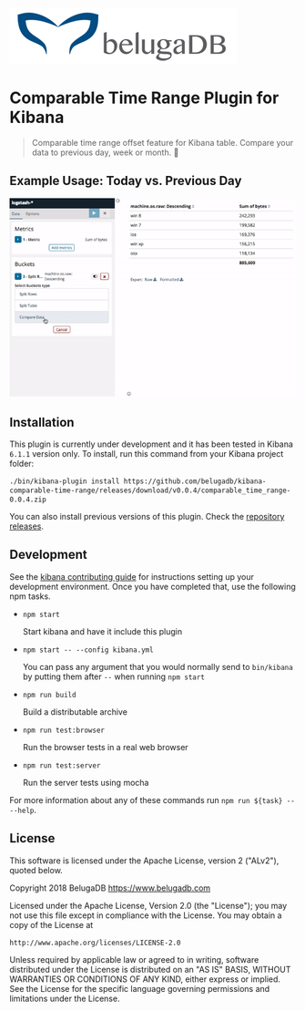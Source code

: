 [![belugadb-logo](docs/img/belugadb.png)](https://www.belugadb.com)

# Comparable Time Range Plugin for Kibana
> Comparable time range offset feature for Kibana table. Compare your data to previous day, week or month. :calendar:

## Example Usage: Today vs. Previous Day
![example-usage.gif](docs/img/example-usage.gif)

## Installation
This plugin is currently under development and it has been tested in Kibana `6.1.1` version only.
To install, run this command from your Kibana project folder:
```
./bin/kibana-plugin install https://github.com/belugadb/kibana-comparable-time-range/releases/download/v0.0.4/comparable_time_range-0.0.4.zip
```

You can also install previous versions of this plugin. Check the [repository releases](https://github.com/belugadb/kibana-comparable-time-range/releases).

## Development

See the [kibana contributing guide](https://github.com/elastic/kibana/blob/master/CONTRIBUTING.md) for instructions setting up your development environment. Once you have completed that, use the following npm tasks.

  - `npm start`

    Start kibana and have it include this plugin

  - `npm start -- --config kibana.yml`

    You can pass any argument that you would normally send to `bin/kibana` by putting them after `--` when running `npm start`

  - `npm run build`

    Build a distributable archive

  - `npm run test:browser`

    Run the browser tests in a real web browser

  - `npm run test:server`

    Run the server tests using mocha

For more information about any of these commands run `npm run ${task} -- --help`.

## License

This software is licensed under the Apache License, version 2 ("ALv2"), quoted below.

Copyright 2018 BelugaDB <https://www.belugadb.com>

Licensed under the Apache License, Version 2.0 (the "License"); you may not
use this file except in compliance with the License. You may obtain a copy of
the License at

    http://www.apache.org/licenses/LICENSE-2.0

Unless required by applicable law or agreed to in writing, software
distributed under the License is distributed on an "AS IS" BASIS, WITHOUT
WARRANTIES OR CONDITIONS OF ANY KIND, either express or implied. See the
License for the specific language governing permissions and limitations under
the License.
